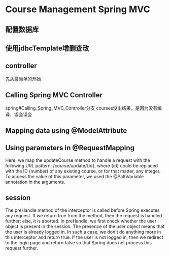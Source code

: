 # Course Management Spring MVC
## 配置数据库
## 使用jdbcTemplate增删查改
## controller
先从最简单的开始
## Calling Spring MVC Controller
spring#Calling_Spring_MVC_Controller分支 courses没出结果，是因为没有编译，误会误会
## Mapping data using @ModelAttribute
## Using parameters in @RequestMapping
Here, we map the updateCourse method to handle a request with the following URL pattern: /course/update/{id}, where {id} could be replaced with the ID (number) of any existing course, or for that matter, any integer. To access the value of this parameter, we used the @PathVariable annotation in the arguments.
## session
The preHandle method of the interceptor is called before Spring executes any request.  If we return true from the method, then the request is handled further; else, it is aborted. In preHandle, we first check whether the user object is present in the session.  The presence of the user object means that the user is already logged in. In such a case, we don't do anything more in this interceptor and return true. If the user is not logged in, then we redirect to the login page and return false so that Spring does not process this request further.
